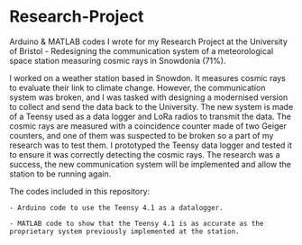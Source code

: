 # Research-Project
Arduino &amp; MATLAB codes I wrote for my Research Project at the University of Bristol - Redesigning the communication system of a meteorological space station measuring cosmic rays in Snowdonia (71%).

I worked on a weather station based in Snowdon. It measures cosmic rays to evaluate their link to climate change. However, the communication system was broken, and I was tasked with designing a modernised version to collect and send the data back to the University. The new system is made of a Teensy used as a data logger and LoRa radios to transmit the data. The cosmic rays are measured with a coincidence counter made of two Geiger counters, and one of them was suspected to be broken so a part of my research was to test them. I prototyped the Teensy data logger and tested it to ensure it was correctly detecting the cosmic rays. The research was a success, the new communication system will be implemented and allow the station to be running again.

The codes included in this repository:

    - Arduino code to use the Teensy 4.1 as a datalogger.
    
    - MATLAB code to show that the Teensy 4.1 is as accurate as the proprietary system previously implemented at the station.
